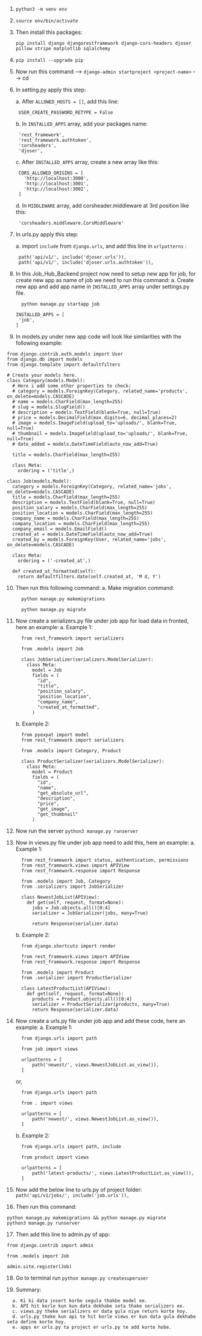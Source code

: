 1. `python3 -m venv env`

2. `source env/bin/activate`

3. Then install this packages:
   ```
   pip install django djangorestframework django-cors-headers djoser pillow stripe matplotlib sqlalchemy
   ```
4. `pip install --upgrade pip`

5. Now run this command --> `django-admin startproject <project-name>` --> cd <project-name>

6. In setting.py apply this step:

   a. After `ALLOWED_HOSTS = []`, add this line:

   ```
    USER_CREATE_PASSWORD_RETYPE = False
   ```

   b. In `INSTALLED_APPS` array, add your packages name:

   ```
    'rest_framework',
    'rest_framework.authtoken',
    'corsheaders',
    'djoser',
   ```

   c. After `INSTALLED_APPS` array, create a new array like this:

   ```
    CORS_ALLOWED_ORIGINS = [
      'http://localhost:3000',
      'http://localhost:3001',
      'http://localhost:3002',
    ]
   ```

   d. In `MIDDLEWARE` array, add corsheader.middleware at 3rd position like this:

   ```
    'corsheaders.middleware.CorsMiddleware'
   ```

7. In urls.py apply this step:

   a. import `include` from `django.urls`, and add this line in `urlpatterns` :

   ```
    path('api/v1/', include('djoser.urls')),
    path('api/v1/', include('djoser.urls.authtoken')),
   ```

8. In this Job_Hub_Backend project now need to setup new app for job, for create new app as name of job we need to run this command:
   a. Create new app and add app name in `INSTALLED_APPS` array under settings.py file.

   ```
     python manage.py startapp job
   ```

   ```
   INSTALLED_APPS = [
    'job',
   ]
   ```

9. In models.py under new app code will look like similarities with the following example:

```
from django.contrib.auth.models import User
from django.db import models
from django.template import defaultfilters

# Create your models here.
class Category(models.Model):
  # Here i add some other properties to check:
  # category = models.ForeignKey(Category, related_name='products', on_delete=models.CASCADE)
  # name = models.CharField(max_length=255)
  # slug = models.SlugField()
  # description = models.TextField(blank=True, null=True)
  # price = models.DecimalField(max_digits=6, decimal_places=2)
  # image = models.ImageField(upload_to='uploads/', blank=True, null=True)
  # thumbnail = models.ImageField(upload_to='uploads/', blank=True, null=True)
  # date_added = models.DateTimeField(auto_now_add=True)

  title = models.CharField(max_length=255)

  class Meta:
    ordering = ('title',)

class Job(models.Model):
  category = models.ForeignKey(Category, related_name='jobs', on_delete=models.CASCADE)
  title = models.CharField(max_length=255)
  description = models.TextField(blank=True, null=True)
  position_salary = models.CharField(max_length=255)
  position_location = models.CharField(max_length=255)
  company_name = models.CharField(max_length=255)
  company_location = models.CharField(max_length=255)
  company_email = models.EmailField()
  created_at = models.DateTimeField(auto_now_add=True)
  created_by = models.ForeignKey(User, related_name='jobs', on_delete=models.CASCADE)

  class Meta:
    ordering = ('-created_at',)

  def created_at_formatted(self):
    return defaultfilters.date(self.created_at, 'M d, Y')

```

10. Then run this following command:
    a. Make migration command:

    ```
      python manage.py makemigrations
    ```

    ```
      python manage.py migrate
    ```

11. Now create a serializers.py file under job app for load data in fronted, here an example:
    a. Example 1:

    ```
      from rest_framework import serializers

      from .models import Job

      class JobSerializer(serializers.ModelSerializer):
        class Meta:
          model = Job
          fields = (
            "id",
            "title",
            "position_salary",
            "position_location",
            "company_name",
            "created_at_formatted",
          )
    ```

    b. Example 2:

    ```
      from pyexpat import model
      from rest_framework import serializers

      from .models import Category, Product

      class ProductSerializer(serializers.ModelSerializer):
        class Meta:
          model = Product
          fields = (
            "id",
            "name",
            "get_absolute_url",
            "description",
            "price",
            "get_image",
            "get_thumbnail"
          )

    ```

12. Now run the server `python3 manage.py runserver`

13. Now in views.py file under job app need to add this, here an example:
    a. Example 1:

    ```
      from rest_framework import status, authentication, permissions
      from rest_framework.views import APIView
      from rest_framework.response import Response

      from .models import Job, Category
      from .serializers import JobSerializer

      class NewestJobList(APIView):
        def get(self, request, format=None):
          jobs = Job.objects.all()[0:4]
          serializer = JobSerializer(jobs, many=True)

          return Response(serializer.data)
    ```

    b. Example 2:

    ```
      from django.shortcuts import render

      from rest_framework.views import APIView
      from rest_framework.response import Response

      from .models import Product
      from .serializer import ProductSerializer

      class LatestProductList(APIView):
        def get(self, request, format=None):
          products = Product.objects.all()[0:4]
          serializer = ProductSerializer(products, many=True)
          return Response(serializer.data)

    ```

14. Now create a urls.py file under job app and add these code, here an example:
    a. Example 1:

    ```
      from django.urls import path

      from job import views

      urlpatterns = [
          path('newest/', views.NewestJobList.as_view()),
      ]
    ```

    or,

    ```
      from django.urls import path

      from . import views

      urlpatterns = [
          path('newest/', views.NewestJobList.as_view()),
      ]
    ```

    b. Example 2:

    ```
      from django.urls import path, include

      from product import views

      urlpatterns = [
          path('latest-products/', views.LatestProductList.as_view()),
      ]

    ```

15. Now add the below line to urls.py of project folder: `path('api/v1/jobs/', include('job.urls')),`

16. Then run this command:

```
python manage.py makemigrations && python manage.py migrate
python3 manage.py runserver
```

17. Then add this line to admin.py of app:

```
from django.contrib import admin

from .models import Job

admin.site.register(Job)
```

18. Go to terminal run `python manage.py createsuperuser`

19. Summary:

```
  a. Ki ki data insert korbo segula thakbe model ee.
  b. API hit korle kun kun data dekhabe seta thake serializers ee.
  c. views.py theke serializers er data gula niye return korte hoy.
  d. urls.py theke kun api te hit korle views er kun data gula dekhabe seta define korte hoy.
  e. apps er urls.py ta project er urls.py te add korte hobe.
```
